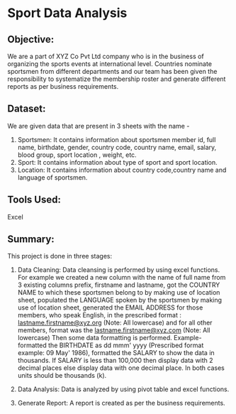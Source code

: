 # Sport Data Analysis 
## Objective:
We are a part of XYZ Co Pvt Ltd company who is in the business of organizing the sports events at international level. Countries nominate sportsmen from different departments and our team has been given the responsibility to systematize the membership roster and generate different reports as per business requirements.

## Dataset:
We are given data that are present in 3 sheets with the name -<br/>
1. Sportsmen: It contains information about sportsmen member id, full name, birthdate, gender, country code, country name, email, salary, blood group, sport location , weight, etc.<br/>
2. Sport: It contains information about type of sport and sport location.<br/>
3. Location: It contains information about country code,country name and language of sportsmen.

## Tools Used:
Excel

## Summary:
This project is done in three stages: 
1) Data Cleaning:
Data cleansing is performed by using excel functions. For example we created a new column with the name of full name from 3 existing columns prefix, firstname and          lastname, got the COUNTRY NAME to which these sportsmen belong to by making use of location sheet, populated the LANGUAGE spoken by the sportsmen by making use of location sheet, generated the EMAIL ADDRESS for those members, who speak English, in the prescribed format : lastname.firstname@xyz.org (Note: All lowercase) and for all other members, format was the lastname.firstname@xyz.com (Note: All lowercase)
Then some data formatting is performed. Example- formatted the BIRTHDATE as dd mmm' yyyy (Prescribed format example: 09 May' 1986), formatted the SALARY to show the data in thousands. If SALARY is less than 100,000 then display data with 2 decimal places else display data with one decimal place. In both cases units should be thousands (k).

2) Data Analysis: Data is analyzed by using pivot table and excel functions.

3) Generate Report: A report is created as per the business requirements.


